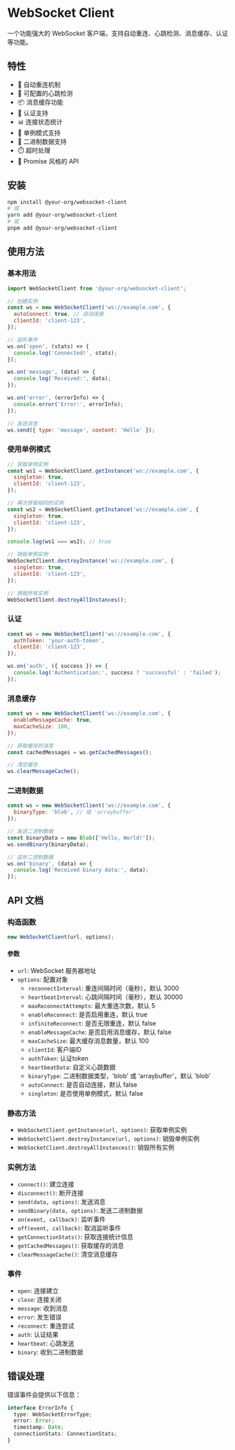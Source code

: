 # WebSocket Client

一个功能强大的 WebSocket 客户端，支持自动重连、心跳检测、消息缓存、认证等功能。

## 特性

- 🔄 自动重连机制
- 💓 可配置的心跳检测
- 📦 消息缓存功能
- 🔐 认证支持
- 📊 连接状态统计
- 🔄 单例模式支持
- 📨 二进制数据支持
- ⏱️ 超时处理
- 🚀 Promise 风格的 API

## 安装

```bash
npm install @your-org/websocket-client
# 或
yarn add @your-org/websocket-client
# 或
pnpm add @your-org/websocket-client
```

## 使用方法

### 基本用法

```javascript
import WebSocketClient from '@your-org/websocket-client';

// 创建实例
const ws = new WebSocketClient('ws://example.com', {
  autoConnect: true, // 自动连接
  clientId: 'client-123',
});

// 监听事件
ws.on('open', (stats) => {
  console.log('Connected!', stats);
});

ws.on('message', (data) => {
  console.log('Received:', data);
});

ws.on('error', (errorInfo) => {
  console.error('Error:', errorInfo);
});

// 发送消息
ws.send({ type: 'message', content: 'Hello' });
```

### 使用单例模式

```javascript
// 获取单例实例
const ws1 = WebSocketClient.getInstance('ws://example.com', {
  singleton: true,
  clientId: 'client-123',
});

// 再次获取相同的实例
const ws2 = WebSocketClient.getInstance('ws://example.com', {
  singleton: true,
  clientId: 'client-123',
});

console.log(ws1 === ws2); // true

// 销毁单例实例
WebSocketClient.destroyInstance('ws://example.com', {
  singleton: true,
  clientId: 'client-123',
});

// 销毁所有实例
WebSocketClient.destroyAllInstances();
```

### 认证

```javascript
const ws = new WebSocketClient('ws://example.com', {
  authToken: 'your-auth-token',
  clientId: 'client-123',
});

ws.on('auth', ({ success }) => {
  console.log('Authentication:', success ? 'successful' : 'failed');
});
```

### 消息缓存

```javascript
const ws = new WebSocketClient('ws://example.com', {
  enableMessageCache: true,
  maxCacheSize: 100,
});

// 获取缓存的消息
const cachedMessages = ws.getCachedMessages();

// 清空缓存
ws.clearMessageCache();
```

### 二进制数据

```javascript
const ws = new WebSocketClient('ws://example.com', {
  binaryType: 'blob', // 或 'arraybuffer'
});

// 发送二进制数据
const binaryData = new Blob(['Hello, World!']);
ws.sendBinary(binaryData);

// 监听二进制数据
ws.on('binary', (data) => {
  console.log('Received binary data:', data);
});
```

## API 文档

### 构造函数

```javascript
new WebSocketClient(url, options);
```

#### 参数

- `url`: WebSocket 服务器地址
- `options`: 配置对象
  - `reconnectInterval`: 重连间隔时间（毫秒），默认 3000
  - `heartbeatInterval`: 心跳间隔时间（毫秒），默认 30000
  - `maxReconnectAttempts`: 最大重连次数，默认 5
  - `enableReconnect`: 是否启用重连，默认 true
  - `infiniteReconnect`: 是否无限重连，默认 false
  - `enableMessageCache`: 是否启用消息缓存，默认 false
  - `maxCacheSize`: 最大缓存消息数量，默认 100
  - `clientId`: 客户端ID
  - `authToken`: 认证token
  - `heartbeatData`: 自定义心跳数据
  - `binaryType`: 二进制数据类型，'blob' 或 'arraybuffer'，默认 'blob'
  - `autoConnect`: 是否自动连接，默认 false
  - `singleton`: 是否使用单例模式，默认 false

### 静态方法

- `WebSocketClient.getInstance(url, options)`: 获取单例实例
- `WebSocketClient.destroyInstance(url, options)`: 销毁单例实例
- `WebSocketClient.destroyAllInstances()`: 销毁所有实例

### 实例方法

- `connect()`: 建立连接
- `disconnect()`: 断开连接
- `send(data, options)`: 发送消息
- `sendBinary(data, options)`: 发送二进制数据
- `on(event, callback)`: 监听事件
- `off(event, callback)`: 取消监听事件
- `getConnectionStats()`: 获取连接统计信息
- `getCachedMessages()`: 获取缓存的消息
- `clearMessageCache()`: 清空消息缓存

### 事件

- `open`: 连接建立
- `close`: 连接关闭
- `message`: 收到消息
- `error`: 发生错误
- `reconnect`: 重连尝试
- `auth`: 认证结果
- `heartbeat`: 心跳发送
- `binary`: 收到二进制数据

## 错误处理

错误事件会提供以下信息：

```typescript
interface ErrorInfo {
  type: WebSocketErrorType;
  error: Error;
  timestamp: Date;
  connectionStats: ConnectionStats;
}
```